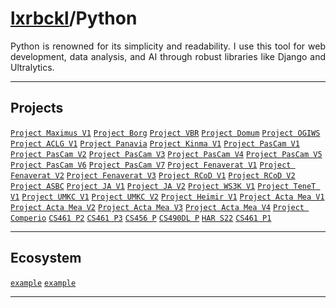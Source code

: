 # [lxrbckl](https://github.com/lxRbckl/lxRbckl/blob/main/README.md)/Python
<p align="justify">
Python is renowned for its simplicity and readability. I use this tool for web development, data analysis, and AI through robust libraries like Django and Ultralytics.
</p>

---

## Projects
[`Project Maximus V1`](https://github.com/lxRbckl/Project-Maximus/tree/V1) 
[`Project Borg`](https://github.com/lxRbckl/Project-Borg/tree/V1)
[`Project VBR`](https://github.com/lxRbckl/Project-VBR/tree/VBR)
[`Project Domum`](https://github.com/lxRbckl/Project-Domum/tree/V1)
[`Project OGIWS`](https://github.com/lxRbckl/Project-OGIWS/tree/V1)
[`Project ACLG V1`](https://github.com/lxRbckl/Project-ACLG/tree/V1)
[`Project Panavia`](https://github.com/lxRbckl/Project-Panavia/tree/V1)
[`Project Kinma V1`](https://github.com/lxRbckl/Project-Kinma/tree/V1)
[`Project PasCam V1`](https://github.com/lxRbckl/Project-PasCam/tree/V1)
[`Project PasCam V2`](https://github.com/lxRbckl/Project-PasCam/tree/V2)
[`Project PasCam V3`](https://github.com/lxRbckl/Project-PasCam/tree/V3)
[`Project PasCam V4`](https://github.com/lxRbckl/Project-PasCam/tree/V4)
[`Project PasCam V5`](https://github.com/lxRbckl/Project-PasCam/tree/V5)
[`Project PasCam V6`](https://github.com/lxRbckl/Project-PasCam/tree/V6)
[`Project PasCam V7`](https://github.com/lxRbckl/Project-PasCam/tree/V7)
[`Project Fenaverat V1`](https://github.com/lxRbckl/Project-Fenaverat/tree/V1)
[`Project Fenaverat V2`](https://github.com/lxRbckl/Project-Fenaverat/tree/V2)
[`Project Fenaverat V3`](https://github.com/lxRbckl/Project-Fenaverat/tree/V3)
[`Project RCoD V1`](https://github.com/lxRbckl/Project-RCoD/tree/V1)
[`Project RCoD V2`](https://github.com/lxRbckl/Project-RCoD/tree/V2)
[`Project ASBC`](https://github.com/lxRbckl/Project-ASBC/tree/V1)
[`Project JA V1`](https://github.com/lxRbckl/Project-JA/tree/V1)
[`Project JA V2`](https://github.com/lxRbckl/Project-JA/tree/V2)
[`Project WS3K V1`](https://github.com/lxRbckl/Project-WS3K/tree/V1)
[`Project TeneT V1`](https://github.com/lxRbckl/Project-TeneT/tree/V1)
[`Project UMKC V1`](https://github.com/lxRbckl/Project-UMKC/tree/V1)
[`Project UMKC V2`](https://github.com/lxRbckl/Project-UMKC/tree/V2)
[`Project Heimir V1`](https://github.com/lxRbckl/Project-Heimir/tree/V1)
[`Project Acta Mea V1`](https://github.com/lxRbckl/Project-Acta-Mea/tree/V1)
[`Project Acta Mea V2`](https://github.com/lxRbckl/Project-Acta-Mea/tree/V2)
[`Project Acta Mea V3`](https://github.com/lxRbckl/Project-Acta-Mea/tree/V3)
[`Project Acta Mea V4`](https://github.com/lxRbckl/Project-Acta-Mea/tree/V4)
[`Project Comperio`](https://github.com/lxRbckl/Project-Comperio/tree/V1)
[`CS461 P2`](https://github.com/ala2q6/CS461-P2/tree/main)
[`CS461 P3`](https://github.com/ala2q6/CS461-P3/tree/main)
[`CS456 P`](https://github.com/ala2q6/CS456-P/tree/main)
[`CS490DL P`](https://github.com/ala2q6/CS490DL-P/tree/main)
[`HAR S22`](https://github.com/ala2q6/HAR-S22/tree/main)
[`CS461 P1`](https://github.com/ala2q6/CS461-P1/tree/main)

---

## Ecosystem
[`example`]() 
[`example`]()

---